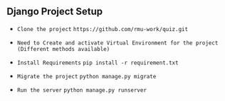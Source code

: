 ## Django Project Setup
* ``Clone the project`` ``https://github.com/rmu-work/quiz.git``


* ``Need to Create and activate Virtual Environment for the project (Different methods available)``
 

* ``Install Requirements`` ``pip install -r requirement.txt``
* ``Migrate the project`` ``python manage.py migrate``
* ``Run the server`` ``python manage.py runserver``